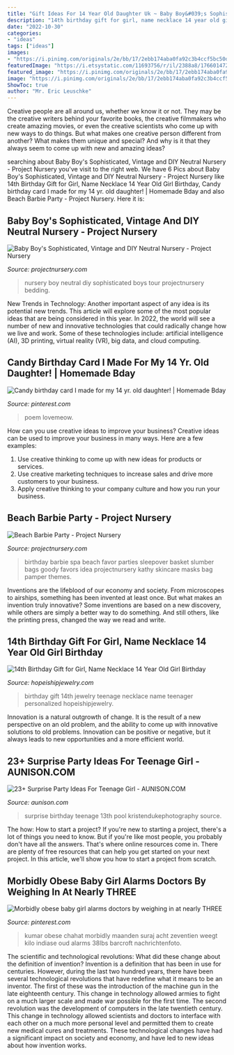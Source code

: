 ```yaml
---
title: "Gift Ideas For 14 Year Old Daughter Uk ~ Baby Boy&#039;s Sophisticated, Vintage And Diy Neutral Nursery"
description: "14th birthday gift for girl, name necklace 14 year old girl birthday"
date: "2022-10-30"
categories:
- "ideas"
tags: ["ideas"]
images:
- "https://i.pinimg.com/originals/2e/bb/17/2ebb174aba0fa92c3b4ccf5bc50d5307.jpg"
featuredImage: "https://i.etsystatic.com/11693756/r/il/2388a8/1766014720/il_fullxfull.1766014720_rdgb.jpg"
featured_image: "https://i.pinimg.com/originals/2e/bb/17/2ebb174aba0fa92c3b4ccf5bc50d5307.jpg"
image: "https://i.pinimg.com/originals/2e/bb/17/2ebb174aba0fa92c3b4ccf5bc50d5307.jpg"
ShowToc: true
author: "Mr. Eric Leuschke"
---
```



Creative people are all around us, whether we know it or not. They may be the creative writers behind your favorite books, the creative filmmakers who create amazing movies, or even the creative scientists who come up with new ways to do things. But what makes one creative person different from another? What makes them unique and special? And why is it that they always seem to come up with new and amazing ideas?

	

		
searching about Baby Boy&#039;s Sophisticated, Vintage and DIY Neutral Nursery - Project Nursery you've visit to the right web. We have 6 Pics about Baby Boy&#039;s Sophisticated, Vintage and DIY Neutral Nursery - Project Nursery like 14th Birthday Gift for Girl, Name Necklace 14 Year Old Girl Birthday, Candy birthday card I made for my 14 yr. old daughter! | Homemade Bday and also Beach Barbie Party - Project Nursery. Here it is:
		
    
## Baby Boy&#039;s Sophisticated, Vintage And DIY Neutral Nursery - Project Nursery

<img loading=lazy src="https://projectnursery.com/wp-content/uploads/2014/03/nursery-17.jpg" onerror="this.onerror=null;this.src='https://tse4.mm.bing.net/th?id=OIP.FNnrQF1Kr4B0-LRDdVEcJAHaE8&amp;pid=15.1';" alt="Baby Boy&#039;s Sophisticated, Vintage and DIY Neutral Nursery - Project Nursery">

_Source: projectnursery.com_

>nursery boy neutral diy sophisticated boys tour projectnursery bedding. 

	

New Trends in Technology: Another important aspect of any idea is its potential new trends. This article will explore some of the most popular ideas that are being considered in this year.
In 2022, the world will see a number of new and innovative technologies that could radically change how we live and work. Some of these technologies include: artificial intelligence (AI), 3D printing, virtual reality (VR), big data, and cloud computing.

    
## Candy Birthday Card I Made For My 14 Yr. Old Daughter! | Homemade Bday

<img loading=lazy src="https://s-media-cache-ak0.pinimg.com/736x/14/17/52/141752983bc17fa534964dc74e5f3351.jpg" onerror="this.onerror=null;this.src='https://tse2.mm.bing.net/th?id=OIP.fb4ggb6QGYSgCdEFt1xaFAHaJ4&amp;pid=15.1';" alt="Candy birthday card I made for my 14 yr. old daughter! | Homemade Bday">

_Source: pinterest.com_

>poem lovemeow. 

	

How can you use creative ideas to improve your business?
Creative ideas can be used to improve your business in many ways. Here are a few examples:
1. Use creative thinking to come up with new ideas for products or services.
2. Use creative marketing techniques to increase sales and drive more customers to your business.
3. Apply creative thinking to your company culture and how you run your business.

    
## Beach Barbie Party - Project Nursery

<img loading=lazy src="https://projectnursery.com/wp-content/uploads/2011/09/favor-basket-copy-680x1024.jpg" onerror="this.onerror=null;this.src='https://tse4.mm.bing.net/th?id=OIP.BS91Quq8QvwSTHcRRalFjwHaLJ&amp;pid=15.1';" alt="Beach Barbie Party - Project Nursery">

_Source: projectnursery.com_

>birthday barbie spa beach favor parties sleepover basket slumber bags goody favors idea projectnursery kathy skincare masks bag pamper themes. 

	

Inventions are the lifeblood of our economy and society. From microscopes to airships, something has been invented at least once. But what makes an invention truly innovative? Some inventions are based on a new discovery, while others are simply a better way to do something. And still others, like the printing press, changed the way we read and write.

    
## 14th Birthday Gift For Girl, Name Necklace 14 Year Old Girl Birthday

<img loading=lazy src="https://i.etsystatic.com/11693756/r/il/2388a8/1766014720/il_fullxfull.1766014720_rdgb.jpg" onerror="this.onerror=null;this.src='https://tse2.mm.bing.net/th?id=OIP.UWgnDe-F4ADTHXHMJpqKpQHaF7&amp;pid=15.1';" alt="14th Birthday Gift for Girl, Name Necklace 14 Year Old Girl Birthday">

_Source: hopeishipjewelry.com_

>birthday gift 14th jewelry teenage necklace name teenager personalized hopeishipjewelry. 

	

Innovation is a natural outgrowth of change. It is the result of a new perspective on an old problem, and the ability to come up with innovative solutions to old problems. Innovation can be positive or negative, but it always leads to new opportunities and a more efficient world.

    
## 23+ Surprise Party Ideas For Teenage Girl - AUNISON.COM

<img loading=lazy src="https://www.kristendukephotography.com/wp-content/uploads/2018/06/birthday-party-ideas.jpg" onerror="this.onerror=null;this.src='https://tse4.mm.bing.net/th?id=OIP.QIxJr0rC21v7_hZaWhJy5AHaNK&amp;pid=15.1';" alt="23+ Surprise Party Ideas For Teenage Girl - AUNISON.COM">

_Source: aunison.com_

>surprise birthday teenage 13th pool kristendukephotography source. 

	

The how: How to start a project?
If you're new to starting a project, there's a lot of things you need to know. But if you're like most people, you probably don't have all the answers. That's where online resources come in. There are plenty of free resources that can help you get started on your next project. In this article, we'll show you how to start a project from scratch.

    
## Morbidly Obese Baby Girl Alarms Doctors By Weighing In At Nearly THREE

<img loading=lazy src="https://i.pinimg.com/originals/2e/bb/17/2ebb174aba0fa92c3b4ccf5bc50d5307.jpg" onerror="this.onerror=null;this.src='https://tse4.mm.bing.net/th?id=OIP.5ji7VOTdsR8cmA_aTkuaiwHaLH&amp;pid=15.1';" alt="Morbidly obese baby girl alarms doctors by weighing in at nearly THREE">

_Source: pinterest.com_

>kumar obese chahat morbidly maanden suraj acht zeventien weegt kilo indiase oud alarms 38lbs barcroft nachrichtenfoto. 

	

The scientific and technological revolutions: What did these change about the definition of invention?
Invention is a definition that has been in use for centuries. However, during the last two hundred years, there have been several technological revolutions that have redefine what it means to be an inventor. The first of these was the introduction of the machine gun in the late eighteenth century. This change in technology allowed armies to fight on a much larger scale and made war possible for the first time. The second revolution was the development of computers in the late twentieth century. This change in technology allowed scientists and doctors to interface with each other on a much more personal level and permitted them to create new medical cures and treatments. These technological changes have had a significant impact on society and economy, and have led to new ideas about how invention works.

